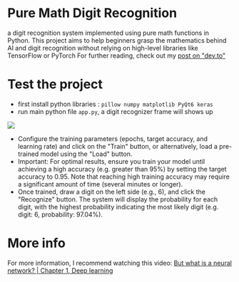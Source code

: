 # Pure Math Digit Recognition
a digit recognition system implemented using pure math functions in Python. This project aims to help beginners grasp the mathematics behind AI and digit recognition without relying on high-level libraries like TensorFlow or PyTorch
For further reading, check out my [post on "dev.to"](https://dev.to/devloker/mathematics-secret-behind-ai-on-digit-recognition-49lc)

# Test the project
- first install python libraries : `pillow numpy matplotlib PyQt6 keras` 
- run main python file `app.py`, a digit recognizer frame will shows up

![](https://github.com/DEVLOKER/Pure-Math-Digit-Recognition/blob/main/screenshots/qt-prediction.jpg)

- Configure the training parameters (epochs, target accuracy, and learning rate) and click on the "Train" button, or alternatively, load a pre-trained model using the "Load" button.
- Important: For optimal results, ensure you train your model until achieving a high accuracy (e.g. greater than 95%) by setting the target accuracy to 0.95. Note that reaching high training accuracy may require a significant amount of time (several minutes or longer).
- Once trained, draw a digit on the left side (e.g., 6), and click the "Recognize" button. The system will display the probability for each digit, with the highest probability indicating the most likely digit (e.g. digit: 6, probability: 97.04%).

# More info
For more information, I recommend watching this video: [But what is a neural network? | Chapter 1, Deep learning](https://www.youtube.com/watch?v=aircAruvnKk)
